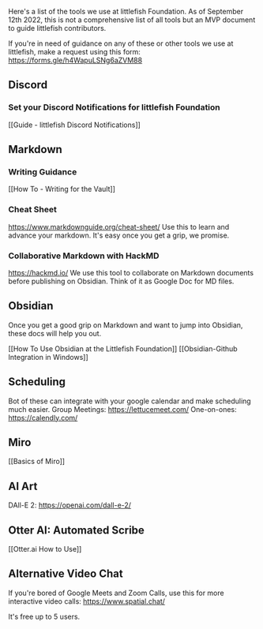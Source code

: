 Here's a list of the tools we use at littlefish Foundation. As of September 12th 2022, this is not a comprehensive list of all tools but an MVP document to guide littlefish contributors.

If you're in need of guidance on any of these or other tools we use at littlefish, make a request using this form: https://forms.gle/h4WapuLSNg6aZVM88

## Discord
### Set your Discord Notifications for littlefish Foundation
[[Guide - littlefish Discord Notifications]]

## Markdown
### Writing Guidance
[[How To - Writing for the Vault]]

### Cheat Sheet
https://www.markdownguide.org/cheat-sheet/
Use this to learn and advance your markdown. It's easy once you get a grip, we promise.

### Collaborative Markdown with HackMD
https://hackmd.io/
We use this tool to collaborate on Markdown documents before publishing on Obsidian. Think of it as Google Doc for MD files.

## Obsidian 
Once you get a good grip on Markdown and want to jump into Obsidian, these docs will help you out.

[[How To Use Obsidian at the Littlefish Foundation]]
[[Obsidian-Github Integration in Windows]]

## Scheduling 
Bot of these can integrate with your google calendar and make scheduling much easier.
Group Meetings: https://lettucemeet.com/
One-on-ones: https://calendly.com/

## Miro
[[Basics of Miro]]

## AI Art
DAll-E 2: https://openai.com/dall-e-2/

## Otter AI: Automated Scribe
[[Otter.ai How to Use]]

## Alternative Video Chat
If you're bored of Google Meets and Zoom Calls, use this for more interactive video calls: https://www.spatial.chat/

It's free up to 5 users. 